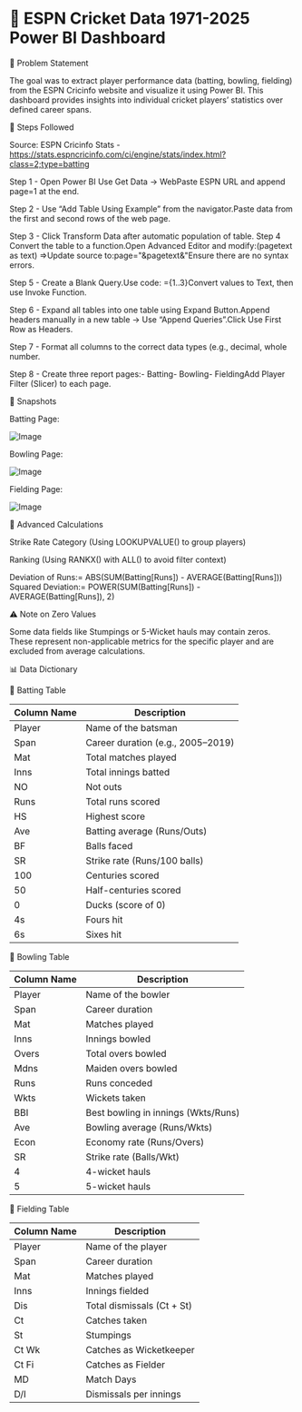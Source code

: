 
# 🏏 ESPN Cricket Data 1971-2025 Power BI Dashboard

📌 Problem Statement


The goal was to extract player performance data (batting, bowling, fielding) from the ESPN Cricinfo website and visualize it using Power BI. This dashboard provides insights into individual cricket players’ statistics over defined career spans.


🧾 Steps Followed

Source: ESPN Cricinfo Stats - https://stats.espncricinfo.com/ci/engine/stats/index.html?class=2;type=batting

Step 1 - Open Power BI Use Get Data → WebPaste ESPN URL and append page=1 at the end.

Step 2 - Use “Add Table Using Example” from the navigator.Paste data from the first and second rows of the web page.

Step 3 - Click Transform Data after automatic population of table.
Step 4 Convert the table to a function.Open Advanced Editor and modify:(pagetext as text) =>Update source to:page="&pagetext&"Ensure there are no syntax errors.

Step 5 - Create a Blank Query.Use code: ={1..3}Convert values to Text, then use Invoke Function.

Step 6 - Expand all tables into one table using Expand Button.Append headers manually in a new table → Use “Append Queries”.Click Use First Row as Headers.

Step 7 - Format all columns to the correct data types (e.g., decimal, whole number.

Step 8 - Create three report pages:- Batting- Bowling- FieldingAdd Player Filter (Slicer) to each page.


📸 Snapshots

Batting Page:

![Image](https://github.com/user-attachments/assets/a79a3873-d154-4def-8637-18f1c1e1aff5)

Bowling Page:

![Image](https://github.com/user-attachments/assets/64d1a04a-8f07-4d47-85a7-b3476d24ba6a)


Fielding Page:

![Image](https://github.com/user-attachments/assets/53aba5b1-508c-4e99-9f31-aed3fa4896bd)


🧠 Advanced Calculations

Strike Rate Category (Using LOOKUPVALUE() to group players)

Ranking (Using RANKX() with ALL() to avoid filter context)

Deviation of Runs:= ABS(SUM(Batting[Runs]) - AVERAGE(Batting[Runs]))
Squared Deviation:= POWER(SUM(Batting[Runs]) - AVERAGE(Batting[Runs]), 2)


⚠ Note on Zero Values

Some data fields like Stumpings or 5-Wicket hauls may contain zeros. These represent non-applicable metrics for the specific player and are excluded from average calculations.

📊 Data Dictionary

🔷 Batting Table

| Column Name | Description                       |
| ----------- | --------------------------------- |
| Player      | Name of the batsman               |
| Span        | Career duration (e.g., 2005–2019) |
| Mat         | Total matches played              |
| Inns        | Total innings batted              |
| NO          | Not outs                          |
| Runs        | Total runs scored                 |
| HS          | Highest score                     |
| Ave         | Batting average (Runs/Outs)       |
| BF          | Balls faced                       |
| SR          | Strike rate (Runs/100 balls)      |
| 100         | Centuries scored                  |
| 50          | Half-centuries scored             |
| 0           | Ducks (score of 0)                |
| 4s          | Fours hit                         |
| 6s          | Sixes hit                         |



🔷 Bowling Table

| Column Name | Description                         |
| ----------- | ----------------------------------- |
| Player      | Name of the bowler                  |
| Span        | Career duration                     |
| Mat         | Matches played                      |
| Inns        | Innings bowled                      |
| Overs       | Total overs bowled                  |
| Mdns        | Maiden overs bowled                 |
| Runs        | Runs conceded                       |
| Wkts        | Wickets taken                       |
| BBI         | Best bowling in innings (Wkts/Runs) |
| Ave         | Bowling average (Runs/Wkts)         |
| Econ        | Economy rate (Runs/Overs)           |
| SR          | Strike rate (Balls/Wkt)             |
| 4           | 4-wicket hauls                      |
| 5           | 5-wicket hauls                      |


🔷 Fielding Table


| Column Name | Description                |
| ----------- | -------------------------- |
| Player      | Name of the player         |
| Span        | Career duration            |
| Mat         | Matches played             |
| Inns        | Innings fielded            |
| Dis         | Total dismissals (Ct + St) |
| Ct          | Catches taken              |
| St          | Stumpings                  |
| Ct Wk       | Catches as Wicketkeeper    |
| Ct Fi       | Catches as Fielder         |
| MD          | Match Days                 |
| D/I         | Dismissals per innings     |
